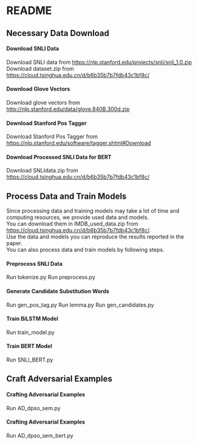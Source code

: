 # README

## Necessary Data Download
#### Download SNLI Data
Download SNLI data from https://nlp.stanford.edu/projects/snli/snli_1.0.zip
Download dataset.zip from https://cloud.tsinghua.edu.cn/d/b6b35b7b7fdb43c1bf8c/
#### Download Glove Vectors
Download glove vectors from http://nlp.stanford.edu/data/glove.840B.300d.zip
#### Download Stanford Pos Tagger
Download Stanford Pos Tagger from https://nlp.stanford.edu/software/tagger.shtml#Download
#### Download Processed SNLI Data for BERT
Download SNLIdata.zip from https://cloud.tsinghua.edu.cn/d/b6b35b7b7fdb43c1bf8c/
## Process Data and Train Models
Since processing data and training models may take a lot of time and computing resources, we provide used data and models.  
You can download them in IMDB_used_data.zip from https://cloud.tsinghua.edu.cn/d/b6b35b7b7fdb43c1bf8c/.  
Use the data and models you can reproduce the results reported in the paper.   
You can also process data and train models by following steps.
#### Preprocess SNLI Data
Run tokenize.py
Run preprocess.py
#### Generate Candidate Substitution Words
Run gen_pos_tag.py
Run lemma.py
Run gen_candidates.py
#### Train BiLSTM Model
Run train_model.py
#### Train BERT Model
Run SNLI_BERT.py
## Craft Adversarial Examples
#### Crafting Adversarial Examples
Run AD_dpso_sem.py
#### Crafting Adversarial Examples
Run AD_dpso_sem_bert.py
